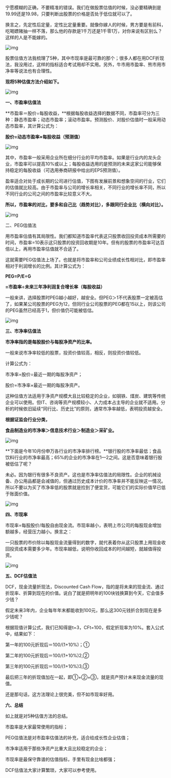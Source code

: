 宁愿模糊的正确，不要精准的错误。我们在做股票估值的时候，没必要精确到是19.99还是19.98，只要判断出股票的价格是否处于低位就可以了。

换言之，先定性后定量，定性比定量重要。就像你嫁人的时候，男方要是有前科，吃喝嫖赌抽一样不落，那么他的存款是1千万还是1千零1万，对你来说有区别么？这样的人是不能嫁的。

![img](images/u=4233550353,3365728622&fm=173&app=49&f=JPEG.jpeg)

股票估值方法我梳理了5种，其中市现率是最可靠的那个；很多人都在用DCF折现法，我没用过，这样的指标适合考试用却不实用。另外，牛市用市盈率、熊市用市净率等说法也有合理性。

**现将5种估值方法介绍如下。**

![img](images/u=3355167811,1045194646&fm=173&app=49&f=JPEG.jpeg)

**一、市盈率估值法**

**市盈率＝股价÷每股收益，**根据每股收益选择的数据不同，市盈率可分为三种：静态市盈率；动态市盈率；滚动市盈率。预测股价、对股价估值时一般采用动态市盈率，其计算公式为：

**股价=动态市盈率×每股收益（预测值）**

![img](images/u=3816998389,29761890&fm=173&app=49&f=JPEG.jpeg)

其中，市盈率一般采用企业所在细分行业的平均市盈率。如果是行业内的龙头企业，市盈率可以提高10%或以上；每股收益选用的是预测的未来这家公司能够保持稳定的每股收益（可选用券商研报中给出的EPS预测值）。

盈率适合对处于成长期的公司进行估值，下图有发展前景和想象空间的行业，它们的估值就比较高。由于市盈率与公司的增长率相关，不同行业的增长率不同，所以不同行业的公司之间的市盈率比较意义不大。

**所以，市盈率的对比，要多和自己比（趋势对比），多跟同行企业比（横向对比）。**

![img](images/u=3699084735,2834710971&fm=173&app=49&f=JPEG.jpeg)

二、PEG估值法

用市盈率估值有其局限性。我们都知道市盈率代表这只股票收回投资成本所需要的时间，市盈率=10表示这只股票的投资回收期是10年。但有的股票的市盈率可达百倍以上，再用市盈率估值就不合适了。

这就需要PEG估值法上场了。也就是将市盈率和公司业绩成长性相对比，即市盈率相对于利润增长的比例。其计算公式为：

**PEG=P/E÷G**

**=市盈率÷未来三年净利润复合增长率（每股收益）**

一般来讲，选择股票时PEG越小越好，越安全。但PEG＞1不代表股票一定被高估了，如果某公司股票的PEG为12，但同行业公司股票的PEG都在15以上，则该公司的PEG虽然已经高于1，但价值仍可能被低估。

![img](images/u=347101289,320750469&fm=173&app=49&f=JPEG.jpeg)

**三、市净率估值法**

**市净率指的是每股股价与每股净资产的比率。**

一般来说市净率较低的股票，投资价值较高，相反，则投资价值较低。

计算公式为：

市净率=股价÷最近一期的每股净资产；

股价=市净率×最近一期的每股净资产。

这种估值方法适用于净资产规模大且比较稳定的企业，如钢铁、煤炭、建筑等传统企业可以使用。但IT、咨询等资产规模较小、人力成本占主导的企业就不适用。分析的时候依旧延续“同行比、历史比”的原则，通常市净率越低，表明投资越安全。

**根据证监会行业分类，**

**食品制造业的市净率＞信息技术行业＞制造业＞采矿业。**

![img](images/u=733823603,2900546397&fm=173&app=49&f=JPEG.jpeg)

**下面是今年10月份申万各行业的市净率排行榜。**银行股的市净率最低；食品饮料行业的市净率最高；65%的企业的市净率在1—2之间。这是否意味着银行股被低估了呢？

未必。因为银行有很多不良资产。这也是市净率估值法的局限性。企业的机械设备、办公用品都是会减值的，但通过历史成本计价的市净率并不能反映这一情况。所以不要以为买了市净率低的股票就是捡到了便宜货，可能它们的实际价值早已低于账面价值。

![img](images/u=2241964859,1632045126&fm=173&app=49&f=JPEG.jpeg)

**四、市现率**

市现率=每股股价/每股自由现金流。市现率越小，表明上市公司的每股现金增加额越多，经营压力越小。换言之：

一只股票的市价除以每股现金流量得到的数字，就代表着你从这只股票上用现金收回投资成本需要多少年。市现率越低，说明你收回成本的时间越短，就越值得投资。

![img](images/u=1090765477,1247657720&fm=173&app=49&f=JPEG.jpeg)

**五、DCF估值法**

DCF，现金流量折现法，Discounted Cash Flow，指的是将未来的现金流、通过折现率、折算到现在的价值。说白了就是把明年的100块钱换算到今天，它会值多少钱？

假定未来3年内，企业每年年末都能收到100元，那么这300元钱折合到现在是多少钱呢？

根据现值计算公式，我们已知得是t=3，CFt=100，假定折现率为10%。套入公式中，结果如下：

第一年的100元折现后＝100/(1+10%)；①

第二年的100元折现后＝100/(1+10%)2,②

第三年的100元折现后＝100/(1+10%)3,③

最后把三年的折现值加在一起，即①+②+③，就是资产预计未来现金流量的现值。

还是那句话，这方法理论上很完美，但不如市现率好用。

**六、总结**

如上就是对5种估值方法的总结。

市盈率是大家最常使用的指标；

PEG估值法是对市盈率估值法的补充，适合给成长性企业估值；

市净率适用于那些净资产比重大且比较稳定的企业；

市现率是最保守靠谱的估值指标，手里有现金比啥都强；

DCF估值法大家计算繁琐，大家可以参考使用。